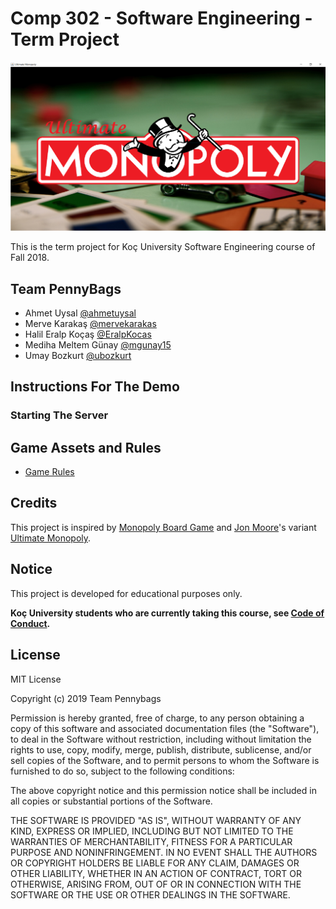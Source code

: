 # Comp 302 - Software Engineering - Term Project

![Game Splash Screen](./cover.png)

This is the term project for Koç University Software Engineering course of Fall 2018. 

## Team PennyBags
* Ahmet Uysal [@ahmetuysal](https://github.com/ahmetuysal)
* Merve Karakaş [@mervekarakas](https://github.com/mervekarakas)
* Halil Eralp Koçaş [@EralpKocas](https://github.com/EralpKocas)
* Mediha Meltem Günay [@mgunay15](https://github.com/mgunay15)
* Umay Bozkurt [@ubozkurt](https://github.com/)

## Instructions For The Demo

### Starting The Server



## Game Assets and Rules

* [Game Rules](./rules.pdf)

## Credits

This project is inspired by [Monopoly Board Game](https://en.wikipedia.org/wiki/Monopoly_(game)) and [Jon Moore](https://www.deviantart.com/jonizaak)'s variant [Ultimate Monopoly](
https://www.deviantart.com/jonizaak/art/Ultimate-Monopoly-356859388). 

## Notice
This project is developed for educational purposes only.

**Koç University students who are currently taking this course, see [Code of Conduct](https://vpaa.ku.edu.tr/academic/student-code-of-conduct).**

## License
MIT License

Copyright (c) 2019 Team Pennybags

Permission is hereby granted, free of charge, to any person obtaining a copy of this software and associated documentation files (the "Software"), to deal in the Software without restriction, including without limitation the rights to use, copy, modify, merge, publish, distribute, sublicense, and/or sell copies of the Software, and to permit persons to whom the Software is furnished to do so, subject to the following conditions:

The above copyright notice and this permission notice shall be included in all copies or substantial portions of the Software.

THE SOFTWARE IS PROVIDED "AS IS", WITHOUT WARRANTY OF ANY KIND, EXPRESS OR IMPLIED, INCLUDING BUT NOT LIMITED TO THE WARRANTIES OF MERCHANTABILITY, FITNESS FOR A PARTICULAR PURPOSE AND NONINFRINGEMENT. IN NO EVENT SHALL THE AUTHORS OR COPYRIGHT HOLDERS BE LIABLE FOR ANY CLAIM, DAMAGES OR OTHER LIABILITY, WHETHER IN AN ACTION OF CONTRACT, TORT OR OTHERWISE, ARISING FROM, OUT OF OR IN CONNECTION WITH THE SOFTWARE OR THE USE OR OTHER DEALINGS IN THE SOFTWARE.

